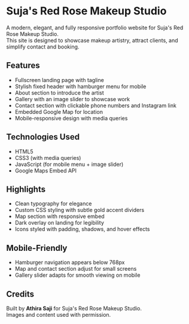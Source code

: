# Suja's Red Rose Makeup Studio

A modern, elegant, and fully responsive portfolio website for Suja's Red Rose Makeup Studio.  
This site is designed to showcase makeup artistry, attract clients, and simplify contact and booking.

## Features

- Fullscreen landing page with tagline
- Stylish fixed header with hamburger menu for mobile
- About section to introduce the artist
- Gallery with an image slider to showcase work
- Contact section with clickable phone numbers and Instagram link
- Embedded Google Map for location
- Mobile-responsive design with media queries

## Technologies Used

- HTML5
- CSS3 (with media queries)
- JavaScript (for mobile menu + image slider)
- Google Maps Embed API

## Highlights

- Clean typography for elegance
- Custom CSS styling with subtle gold accent dividers
- Map section with responsive embed
- Dark overlay on landing for legibility
- Icons styled with padding, shadows, and hover effects

## Mobile-Friendly

- Hamburger navigation appears below 768px
- Map and contact section adjust for small screens
- Gallery slider adapts for smooth viewing on mobile

## Credits

Built by **Athira Saji** for Suja's Red Rose Makeup Studio.  
Images and content used with permission.
